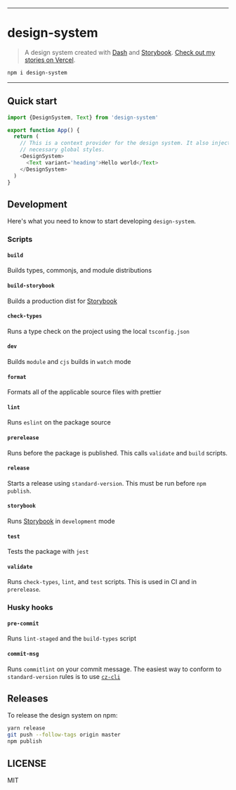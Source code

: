<hr/>

# design-system

> A design system created with [Dash](https://github.com/dash-ui) and [Storybook](https://github.com/storybookjs). [Check out my stories on Vercel](https://dash-design-system.now.sh/).

```sh
npm i design-system
```

---

## Quick start

```js
import {DesignSystem, Text} from 'design-system'

export function App() {
  return (
    // This is a context provider for the design system. It also injects the
    // necessary global styles.
    <DesignSystem>
      <Text variant='heading'>Hello world</Text>
    </DesignSystem>
  )
}
```

## Development

Here's what you need to know to start developing `design-system`.

### Scripts

#### `build`

Builds types, commonjs, and module distributions

#### `build-storybook`

Builds a production dist for [Storybook](https://github.com/storybookjs)

#### `check-types`

Runs a type check on the project using the local `tsconfig.json`

#### `dev`

Builds `module` and `cjs` builds in `watch` mode

#### `format`

Formats all of the applicable source files with prettier

#### `lint`

Runs `eslint` on the package source

#### `prerelease`

Runs before the package is published. This calls `validate` and `build` scripts.

#### `release`

Starts a release using `standard-version`. This must be run before `npm publish`.

#### `storybook`

Runs [Storybook](https://github.com/storybookjs) in `development` mode

#### `test`

Tests the package with `jest`

#### `validate`

Runs `check-types`, `lint`, and `test` scripts. This is used in CI and
in `prerelease`.

### Husky hooks

#### `pre-commit`

Runs `lint-staged` and the `build-types` script

#### `commit-msg`

Runs `commitlint` on your commit message. The easiest way
to conform to `standard-version` rules is to use [`cz-cli`](https://github.com/commitizen/cz-cli)

## Releases

To release the design system on npm:

```sh
yarn release
git push --follow-tags origin master
npm publish
```

## LICENSE

MIT
